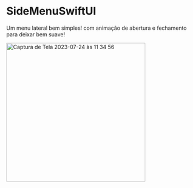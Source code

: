 # SideMenuSwiftUI

Um menu lateral bem simples!
com animação de abertura e fechamento para deixar bem suave!

<img width="366" alt="Captura de Tela 2023-07-24 às 11 34 56" src="https://github.com/EdilsonSchwanck/SideMenuSwiftUI/assets/99684763/afdfec41-d2b4-460d-a9db-9b64f533aa28">
